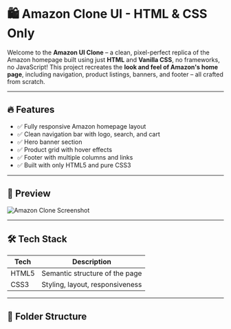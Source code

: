 # 🛍️ Amazon Clone UI - HTML & CSS Only

Welcome to the **Amazon UI Clone** – a clean, pixel-perfect replica of the Amazon homepage built using just **HTML** and **Vanilla CSS**, no frameworks, no JavaScript! This project recreates the **look and feel of Amazon's home page**, including navigation, product listings, banners, and footer – all crafted from scratch.

---

## 🔥 Features

- ✅ Fully responsive Amazon homepage layout  
- ✅ Clean navigation bar with logo, search, and cart  
- ✅ Hero banner section  
- ✅ Product grid with hover effects  
- ✅ Footer with multiple columns and links  
- ✅ Built with only HTML5 and pure CSS3

---

## 📸 Preview

![Amazon Clone Screenshot](https://via.placeholder.com/1000x500.png?text=Amazon+Clone+UI+Preview)

---

## 🛠️ Tech Stack

| Tech     | Description                     |
|----------|---------------------------------|
| HTML5    | Semantic structure of the page  |
| CSS3     | Styling, layout, responsiveness |

---

## 📁 Folder Structure


